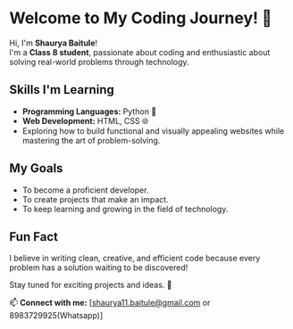 # Welcome to My Coding Journey! 👋

Hi, I'm **Shaurya Baitule**!  
I'm a **Class 8 student**, passionate about coding and enthusiastic about solving real-world problems through technology.  

## Skills I'm Learning  
- **Programming Languages:** Python 🐍  
- **Web Development:** HTML, CSS 🌐  
- Exploring how to build functional and visually appealing websites while mastering the art of problem-solving.  

## My Goals  
- To become a proficient developer.  
- To create projects that make an impact.  
- To keep learning and growing in the field of technology.  

## Fun Fact  
I believe in writing clean, creative, and efficient code because every problem has a solution waiting to be discovered!  

Stay tuned for exciting projects and ideas. 🚀  

📫 **Connect with me:** [shaurya11.baitule@gmail.com or 8983729925(Whatsapp)]
